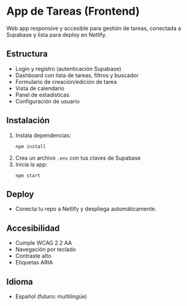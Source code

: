 # App de Tareas (Frontend)

Web app responsive y accesible para gestión de tareas, conectada a Supabase y lista para deploy en Netlify.

## Estructura
- Login y registro (autenticación Supabase)
- Dashboard con lista de tareas, filtros y buscador
- Formulario de creación/edición de tarea
- Vista de calendario
- Panel de estadísticas
- Configuración de usuario

## Instalación
1. Instala dependencias:
   ```
   npm install
   ```
2. Crea un archivo `.env` con tus claves de Supabase
3. Inicia la app:
   ```
   npm start
   ```

## Deploy
- Conecta tu repo a Netlify y despliega automáticamente.

## Accesibilidad
- Cumple WCAG 2.2 AA
- Navegación por teclado
- Contraste alto
- Etiquetas ARIA

## Idioma
- Español (futuro: multilingüe)
